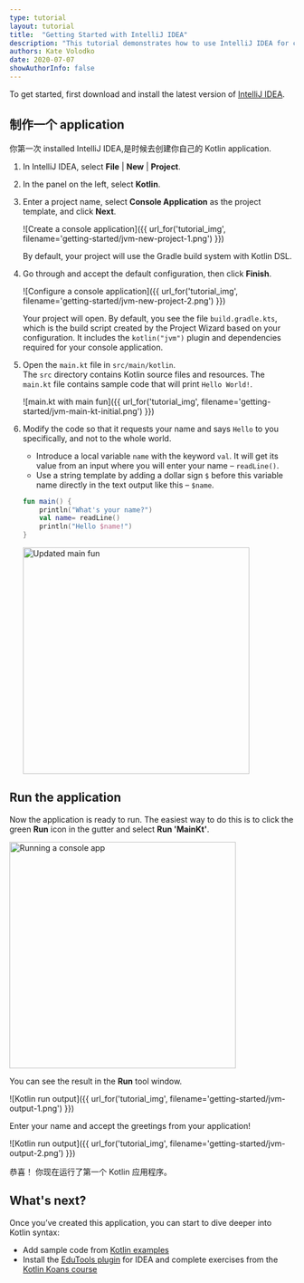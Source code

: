 ```yaml
---
type: tutorial
layout: tutorial
title:  "Getting Started with IntelliJ IDEA"
description: "This tutorial demonstrates how to use IntelliJ IDEA for creating a console application. "
authors: Kate Volodko
date: 2020-07-07
showAuthorInfo: false
---
```


To get started, first download and install the latest version of [IntelliJ IDEA](http://www.jetbrains.com/idea/download/index.html).

## 制作一个 application 

你第一次 installed IntelliJ IDEA,是时候去创建你自己的 Kotlin application.

1. In IntelliJ IDEA, select **File** \| **New** \| **Project**.
2. In the panel on the left, select **Kotlin**.
3. Enter a project name, select **Console Application** as the project template, and click **Next**.
   
   ![Create a console application]({{ url_for('tutorial_img', filename='getting-started/jvm-new-project-1.png') }})
   
   By default, your project will use the Gradle build system with Kotlin DSL.

3. Go through and accept the default configuration, then click **Finish**.
  
   ![Configure a console application]({{ url_for('tutorial_img', filename='getting-started/jvm-new-project-2.png') }}) 

   Your project will open. By default, you see the file `build.gradle.kts`, which is the build script created by the Project 
   Wizard based on your configuration. It includes the `kotlin("jvm")` plugin and dependencies required for your console application.

3. Open the `main.kt` file in `src/main/kotlin`.  
   The `src` directory contains Kotlin source files and resources. The `main.kt` file contains sample code that will print 
   `Hello World!`.

   ![main.kt with main fun]({{ url_for('tutorial_img', filename='getting-started/jvm-main-kt-initial.png') }})

4. Modify the code so that it requests your name and says `Hello` to you specifically, and not to the whole world.  
   
   * Introduce a local variable `name` with the keyword `val`. It will get its value from an input where you will enter your name – `readLine()`.
   * Use a string template by adding a dollar sign `$` before this variable name directly in the text output like this – `$name`.
   
   <div class="sample" markdown="1" theme="idea" mode="kotlin" data-highlight-only>
   
   ```kotlin
   fun main() {
       println("What's your name?")
       val name= readLine()
       println("Hello $name!")
   }
   ```
   
   </div>

   <img class="img-responsive" src="{{ url_for('tutorial_img', filename='getting-started/jvm-main-kt-updated.png') }}" alt="Updated main fun" width="400"/>

## Run the application

Now the application is ready to run. The easiest way to do this is to click the green __Run__ icon in the gutter and select __Run 'MainKt'__.

<img class="img-responsive" src="{{ url_for('tutorial_img', filename='getting-started/jvm-run-app.png') }}" alt="Running a console app" width="400"/>

You can see the result in the **Run** tool window.

![Kotlin run output]({{ url_for('tutorial_img', filename='getting-started/jvm-output-1.png') }})
   
Enter your name and accept the greetings from your application! 

![Kotlin run output]({{ url_for('tutorial_img', filename='getting-started/jvm-output-2.png') }})

恭喜！ 你现在运行了第一个 Kotlin 应用程序。

## What's next?

Once you’ve created this application, you can start to dive deeper into Kotlin syntax:

*   Add sample code from [Kotlin examples](https://play.kotlinlang.org/byExample/overview) 
*   Install the [EduTools plugin](https://plugins.jetbrains.com/plugin/10081-edutools) for IDEA and complete exercises 
from the [Kotlin Koans course](https://www.jetbrains.com/help/education/learner-start-guide.html?section=Kotlin%20Koans)
